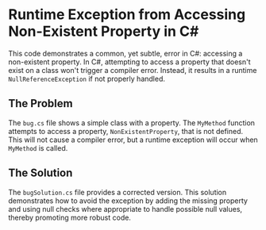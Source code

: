 # Runtime Exception from Accessing Non-Existent Property in C#

This code demonstrates a common, yet subtle, error in C#: accessing a non-existent property.  In C#, attempting to access a property that doesn't exist on a class won't trigger a compiler error. Instead, it results in a runtime `NullReferenceException` if not properly handled.

## The Problem

The `bug.cs` file shows a simple class with a property.  The `MyMethod` function attempts to access a property, `NonExistentProperty`, that is not defined. This will not cause a compiler error, but a runtime exception will occur when `MyMethod` is called.

## The Solution

The `bugSolution.cs` file provides a corrected version.  This solution demonstrates how to avoid the exception by adding the missing property and using null checks where appropriate to handle possible null values, thereby promoting more robust code.
